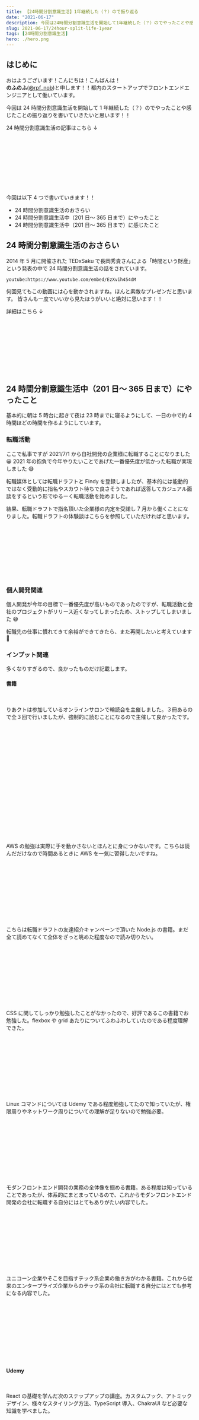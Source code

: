 ```yaml
---
title: 【24時間分割意識生活】1年継続した（？）ので振り返る
date: "2021-06-17"
description: 今回は24時間分割意識生活を開始して1年継続した（？）のでやったことや感じたことの振り返りを書いていきたいと思います！！
slug: 2021-06-17/24hour-split-life-1year
tags: [24時間分割意識生活]
hero: ./hero.png
---
```


## はじめに

おはようございます！こんにちは！こんばんは！<br>
**のふのふ**([@rpf_nob](https://twitter.com/rpf_nob))と申します！！都内のスタートアップでフロントエンドエンジニアとして働いています。

今回は 24 時間分割意識生活を開始して 1 年継続した（？）のでやったことや感じたことの振り返りを書いていきたいと思います！！

24 時間分割意識生活の記事はこちら ↓

<div class="iframely-embed"><div class="iframely-responsive" style="height: 140px; padding-bottom: 0;"><a href="https://rpf-noblog.com/tags/24-%25E6%2599%2582%25E9%2596%2593%25E5%2588%2586%25E5%2589%25B2%25E6%2584%258F%25E8%25AD%2598%25E7%2594%259F%25E6%25B4%25BB/" data-iframely-url="//cdn.iframe.ly/aoWazWg"></a></div></div>

今回は以下 4 つで書いていきます！！

- 24 時間分割意識生活のおさらい
- 24 時間分割意識生活中（201 日～ 365 日まで）にやったこと
- 24 時間分割意識生活中（201 日～ 365 日まで）に感じたこと

## 24 時間分割意識生活のおさらい

2014 年 5 月に開催された TEDxSaku で長岡秀貴さんによる「時間という財産」という発表の中で 24 時間分割意識生活の話をされています。

`youtube:https://www.youtube.com/embed/EzXvih454dM`

何回見てもこの動画には心を動かされますね。ほんと素敵なプレゼンだと思います。
皆さんも一度でいいから見たほうがいいと絶対に思います！！

詳細はこちら ↓

<div class="iframely-embed"><div class="iframely-responsive" style="height: 140px; padding-bottom: 0;"><a href="https://rpf-noblog.com/2020-06-11/24hour-split-life-start/" data-iframely-url="//cdn.iframe.ly/BULtMcj?iframe=card-small"></a></div></div>

## 24 時間分割意識生活中（201 日～ 365 日まで）にやったこと

基本的に朝は 5 時台に起きて夜は 23 時までに寝るようにして、一日の中で約 4 時間ほどの時間を作るようにしています。

### 転職活動

ここで私事ですが 2021/7/1 から自社開発の企業様に転職することになりました 😀
2021 年の抱負で今年やりたいことであげた一番優先度が低かった転職が実現しました 😅

転職媒体としては転職ドラフトと Findy を登録しましたが、基本的には能動的ではなく受動的に指名やスカウト待ちで良さそうであれば返答してカジュアル面談をするという形でゆるーく転職活動を始めました。

結果、転職ドラフトで指名頂いた企業様の内定を受諾し 7 月から働くことになりました。転職ドラフトの体験談はこちらを参照していただければと思います。

<div class="iframely-embed"><div class="iframely-responsive" style="height: 140px; padding-bottom: 0;"><a href="https://rpf-noblog.com/2021-06-07/experiences-job-draft/" data-iframely-url="//cdn.iframe.ly/tZQqVKM?iframe=card-small"></a></div></div>

### 個人開発関連

個人開発が今年の目標で一番優先度が高いものであったのですが、転職活動と会社のプロジェクトがリリース近くなってしまったため、ストップしてしまいました 😅

転職先の仕事に慣れてきて余裕ができてきたら、また再開したいと考えています 💪

### インプット関連

多くなりすぎるので、良かったものだけ記載します。

#### 書籍

<br>

りあクトは参加しているオンラインサロンで輪読会を主催しました。３冊あるので全３回で行いましたが、強制的に読むことになるので主催して良かったです。

<div class="iframely-embed"><div class="iframely-responsive" style="padding-bottom: 56.25%;"><a href="https://techbookfest.org/product/5436045076201472?productVariantID=6240785991204864" data-iframely-url="//cdn.iframe.ly/PbIphEm"></a></div></div>

<br>

AWS の勉強は実際に手を動かさないとほんとに身につかないです。こちらは読んだだけなので時間あるときに AWS を一気に習得したいですね。

<div class="iframely-embed"><div class="iframely-responsive" style="height: 140px; padding-bottom: 0;"><a href="https://www.amazon.co.jp/dp/4296105442" data-iframely-url="//cdn.iframe.ly/1rDtjNo?iframe=card-small"></a></div></div>

<br>

こちらは転職ドラフトの友達紹介キャンペーンで頂いた Node.js の書籍。まだ全て読めてなくて全体をざっと眺めた程度なので読み切りたい。

<div class="iframely-embed"><div class="iframely-responsive" style="height: 140px; padding-bottom: 0;"><a href="https://www.amazon.co.jp/dp/4873119235" data-iframely-url="//cdn.iframe.ly/w190ypx?iframe=card-small"></a></div></div>

<br>

CSS に関してしっかり勉強したことがなかったので、好評であるこの書籍でお勉強した。flexbox や grid あたりについてふわふわしていたのである程度理解できた。

<div class="iframely-embed"><div class="iframely-responsive" style="height: 140px; padding-bottom: 0;"><a href="https://www.amazon.co.jp/dp/4797398892" data-iframely-url="//cdn.iframe.ly/zQsC9GM?iframe=card-small"></a></div></div>

<br>

Linux コマンドについては Udemy である程度勉強してたので知っていたが、権限周りやネットワーク周りについての理解が足りないので勉強必要。

<div class="iframely-embed"><div class="iframely-responsive" style="height: 140px; padding-bottom: 0;"><a href="https://www.amazon.co.jp/dp/B00BWCSUYS" data-iframely-url="//cdn.iframe.ly/rdbnHFa?iframe=card-small"></a></div></div>

<br>

モダンフロントエンド開発の業務の全体像を掴める書籍。ある程度は知っていることであったが、体系的にまとまっているので、これからモダンフロントエンド開発の会社に転職する自分にはとてもありがたい内容でした。

<div class="iframely-embed"><div class="iframely-responsive" style="height: 140px; padding-bottom: 0;"><a href="https://www.amazon.co.jp/dp/B08SQQWPDW" data-iframely-url="//cdn.iframe.ly/zirZdz3?iframe=card-small"></a></div></div>

<br>

ユニコーン企業やそこを目指すテック系企業の働き方がわかる書籍。これから従来のエンタープライズ企業からのテック系の会社に転職する自分にはとても参考になる内容でした。

<div class="iframely-embed"><div class="iframely-responsive" style="height: 140px; padding-bottom: 0;"><a href="https://www.amazon.co.jp/dp/4873119464" data-iframely-url="//cdn.iframe.ly/wso7rLF?iframe=card-small"></a></div></div>

<br>

#### Udemy

<br>

React の基礎を学んだ次のステップアップの講座。カスタムフック、アトミックデザイン、様々なスタイリング方法、TypeScript 導入、ChakraUI など必要な知識を学べました。

<div class="iframely-embed"><div class="iframely-responsive" style="height: 140px; padding-bottom: 0;"><a href="https://www.udemy.com/course/react_stepup/" data-iframely-url="//cdn.iframe.ly/xW4ppNM?iframe=card-small"></a></div></div>

<br>

WebRTC を使用したビデオ会議システムを開発する講座。視聴しただけでコードを書いていないので、TypeScript に置き換えて実装したい。

<div class="iframely-embed"><div class="iframely-responsive" style="height: 140px; padding-bottom: 0;"><a href="https://www.udemy.com/course/webrtc-react-firebase/" data-iframely-url="//cdn.iframe.ly/pAfTzK3?iframe=card-small"></a></div></div>

<br>

AWS に Node.js アプリケーションを構築する講座。こちらも視聴しただけで実際に手を動かしていないので今後 AWS を集中的に学ぶ時にやりたい。

<div class="iframely-embed"><div class="iframely-responsive" style="height: 140px; padding-bottom: 0;"><a href="https://www.udemy.com/course/webapplication-on-aws/" data-iframely-url="//cdn.iframe.ly/p9rIJSY?iframe=card-small"></a></div></div>

<br>

ReactNative を expo を用いて簡単なニュースアプリを開発する講座。自分がスマホアプリを開発したくなったら ReactNative が第一選択肢になるので興味本位で視聴だけした。続編も購入したので、一気にやりたい。

<div class="iframely-embed"><div class="iframely-responsive" style="height: 140px; padding-bottom: 0;"><a href="https://www.udemy.com/course/react-native-first-step/" data-iframely-url="//cdn.iframe.ly/sKxcnQh?iframe=card-small"></a></div></div>

<br>

React(TypeScript)と Firebase を用いた Twitter のようなアプリを開発する講座。最後の方に any で解決してた部分があったので少し残念ですが、Firebase の Firestore や Storage 周りの知識は得られた。

<div class="iframely-embed"><div class="iframely-responsive" style="height: 140px; padding-bottom: 0;"><a href="https://www.udemy.com/course/firebase-react-hookstypescriptweb/" data-iframely-url="//cdn.iframe.ly/ZQzeELT?iframe=card-small"></a></div></div>

<br>

### アウトプット関連

アウトプットはあんまりできていないです 😰
唯一以下の記事を書いたら、Qiita の週間トレンド２位までいって LGTM も 400 を超えました。

<div class="iframely-embed"><div class="iframely-responsive" style="padding-bottom: 52.5%; padding-top: 120px;"><a href="https://qiita.com/rpf-nob/items/6823fb8728754386ef30" data-iframely-url="//cdn.iframe.ly/4SON5gW"></a></div></div>

<br>

## 24 時間分割意識生活中（201 日～ 365 日まで）に感じたこと

### 分散出社つらい

この期間は会社の出社時間が早番遅番の分散出社が行われていたので、なかなか辛かったです。
基本的に朝は 5 時台に起きて夜は 23 時までに寝るようにしていたのですが、早番の時には朝活の時間が少ししかとれないので、夕方帰宅してから夕飯までと夕飯後に時間をとるしかできないので、朝活以外だと娘のカットインが入りやすいため、なかなか難しかったです。

### 娘が幼稚園に通いだして生活が一変

4 月から娘が幼稚園に通い始めたことで今までとは生活が一変したので維持するのが大変でした。娘の起床時間も早くなったことで、朝活の時間も短くなったりしたので、時間を確保するのが大変でした。

## まとめ

今回は 24 時間分割意識生活を開始して 1 年継続した（？）のでやったことや感じたことの振り返りを書きました！！

個人開発は転職先の仕事に慣れてきて余裕ができてきたら、また再開したいと考えています 💪 インプットとアウトプットのバランスももっとアウトプットよりにしていきたいですね。あと OSS 活動も興味あるので調整したい。

あと、最近朝活も時間が短くなってしまって怠っているので、復活させたいと思います。

## 最後に

みなさんも**24 時間分割意識生活**を始めてみませんか？？

朝活をするだけでもいいと思うので、まずは朝活だけでもどうでしょうか？？？

<br>
<br>

最後まで見ていただきありがとうございました！！！！！
この記事が良かったと思ったら SHARE していただけると泣いて喜びます 🤣
